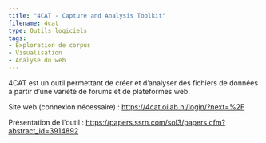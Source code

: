 ```yaml
---
title: "4CAT - Capture and Analysis Toolkit"
filename: 4cat
type: Outils logiciels
tags:
- Exploration de corpus
- Visualisation
- Analyse du web
---
```


4CAT est un outil permettant de créer et d’analyser des fichiers de données à partir d’une variété de forums et de plateformes web.

Site web (connexion nécessaire) : <https://4cat.oilab.nl/login/?next=%2F>

Présentation de l'outil : <https://papers.ssrn.com/sol3/papers.cfm?abstract_id=3914892>

